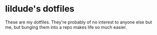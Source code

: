 lildude's dotfiles
==================

These are my dotfiles.  They're probably of no interest to anyone else but me, but bunging them into a repo makes life so much easier.
